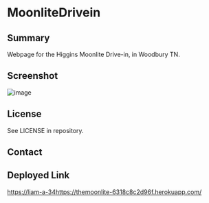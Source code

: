 # MoonliteDrivein

## Summary

Webpage for the Higgins Moonlite Drive-in, in Woodbury TN.

## Screenshot

![image](https://github.com/Liam-a-34/MoonliteDrivein/assets/113379247/ad956482-be19-4ebd-95a4-b0294cb6a78f)


## License
See LICENSE in repository.

## Contact

## Deployed Link
[https://liam-a-34](https://themoonlite-6318c8c2d96f.herokuapp.com/)https://themoonlite-6318c8c2d96f.herokuapp.com/
